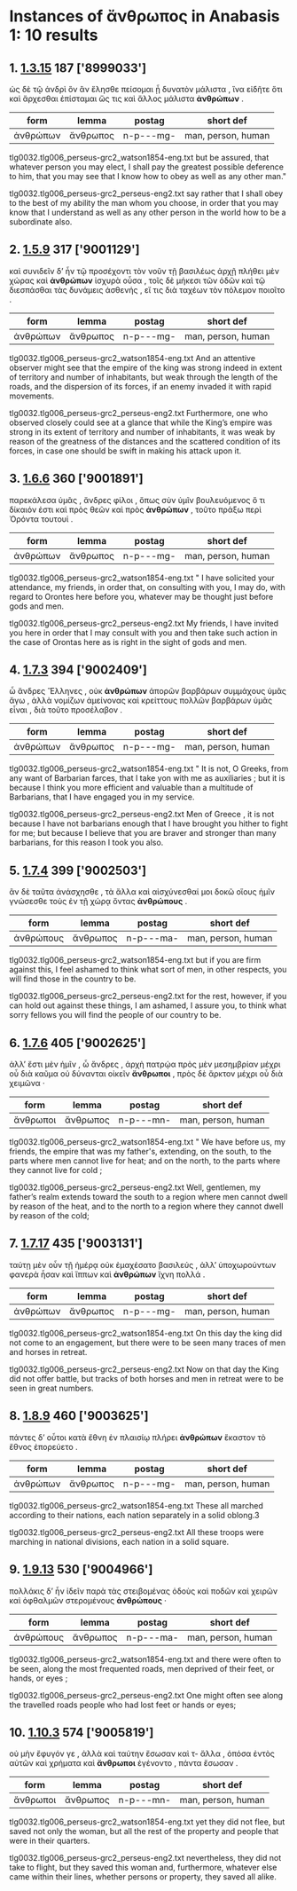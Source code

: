 # Instances of ἄνθρωπος in Anabasis 1: 10 results
## 1. [1.3.15](https://beyond-translation.perseus.org/reader/urn:cts:greekLit:tlg0032.tlg006.perseus-grc2:1.3.15?mode=syntax-trees) 187 ['8999033']
ὡς δὲ τῷ ἀνδρὶ ὃν ἂν ἕλησθε πείσομαι ᾗ δυνατὸν μάλιστα , ἵνα εἰδῆτε ὅτι καὶ ἄρχεσθαι ἐπίσταμαι ὥς τις καὶ ἄλλος μάλιστα **ἀνθρώπων** . 

| form | lemma | postag | short def |
| --- | --- | --- | --- |
| ἀνθρώπων | ἄνθρωπος | n-p---mg- | man, person, human |

tlg0032.tlg006_perseus-grc2_watson1854-eng.txt but be assured, that whatever person you may elect, I shall pay the greatest possible deference to him, that you may see that I know how to obey as well as any other man." 

tlg0032.tlg006_perseus-grc2_perseus-eng2.txt say rather that I shall obey to the best of my ability the man whom you choose, in order that you may know that I understand as well as any other person in the world how to be a subordinate also. 

## 2. [1.5.9](https://beyond-translation.perseus.org/reader/urn:cts:greekLit:tlg0032.tlg006.perseus-grc2:1.5.9?mode=syntax-trees) 317 ['9001129']
καὶ συνιδεῖν δ’ ἦν τῷ προσέχοντι τὸν νοῦν τῇ βασιλέως ἀρχῇ πλήθει μὲν χώρας καὶ **ἀνθρώπων** ἰσχυρὰ οὖσα , τοῖς δὲ μήκεσι τῶν ὁδῶν καὶ τῷ διεσπάσθαι τὰς δυνάμεις ἀσθενής , εἴ τις διὰ ταχέων τὸν πόλεμον ποιοῖτο . 

| form | lemma | postag | short def |
| --- | --- | --- | --- |
| ἀνθρώπων | ἄνθρωπος | n-p---mg- | man, person, human |

tlg0032.tlg006_perseus-grc2_watson1854-eng.txt And an attentive observer might see that the empire of the king was strong indeed in extent of territory and number of inhabitants, but weak through the length of the roads, and the dispersion of its forces, if an enemy invaded it with rapid movements. 

tlg0032.tlg006_perseus-grc2_perseus-eng2.txt Furthermore, one who observed closely could see at a glance that while the King’s empire was strong in its extent of territory and number of inhabitants, it was weak by reason of the greatness of the distances and the scattered condition of its forces, in case one should be swift in making his attack upon it. 

## 3. [1.6.6](https://beyond-translation.perseus.org/reader/urn:cts:greekLit:tlg0032.tlg006.perseus-grc2:1.6.6?mode=syntax-trees) 360 ['9001891']
παρεκάλεσα ὑμᾶς , ἄνδρες φίλοι , ὅπως σὺν ὑμῖν βουλευόμενος ὅ τι δίκαιόν ἐστι καὶ πρὸς θεῶν καὶ πρὸς **ἀνθρώπων** , τοῦτο πράξω περὶ Ὀρόντα τουτουί . 

| form | lemma | postag | short def |
| --- | --- | --- | --- |
| ἀνθρώπων | ἄνθρωπος | n-p---mg- | man, person, human |

tlg0032.tlg006_perseus-grc2_watson1854-eng.txt " I have solicited your attendance, my friends, in order that, on consulting with you, I may do, with regard to Orontes here before you, whatever may be thought just before gods and men. 

tlg0032.tlg006_perseus-grc2_perseus-eng2.txt My friends, I have invited you here in order that I may consult with you and then take such action in the case of Orontas here as is right in the sight of gods and men. 

## 4. [1.7.3](https://beyond-translation.perseus.org/reader/urn:cts:greekLit:tlg0032.tlg006.perseus-grc2:1.7.3?mode=syntax-trees) 394 ['9002409']
ὦ ἄνδρες Ἕλληνες , οὐκ **ἀνθρώπων** ἀπορῶν βαρβάρων συμμάχους ὑμᾶς ἄγω , ἀλλὰ νομίζων ἀμείνονας καὶ κρείττους πολλῶν βαρβάρων ὑμᾶς εἶναι , διὰ τοῦτο προσέλαβον . 

| form | lemma | postag | short def |
| --- | --- | --- | --- |
| ἀνθρώπων | ἄνθρωπος | n-p---mg- | man, person, human |

tlg0032.tlg006_perseus-grc2_watson1854-eng.txt " It is not, O Greeks, from any want of Barbarian farces, that I take yon with me as auxiliaries ; but it is because I think you more efficient and valuable than a multitude of Barbarians, that I have engaged you in my service. 

tlg0032.tlg006_perseus-grc2_perseus-eng2.txt Men of  Greece , it is not because I have not barbarians enough that I have brought you hither to fight for me; but because I believe that you are braver and stronger than many barbarians, for this reason I took you also. 

## 5. [1.7.4](https://beyond-translation.perseus.org/reader/urn:cts:greekLit:tlg0032.tlg006.perseus-grc2:1.7.4?mode=syntax-trees) 399 ['9002503']
ἂν δὲ ταῦτα ἀνάσχησθε , τὰ ἄλλα καὶ αἰσχύνεσθαί μοι δοκῶ οἵους ἡμῖν γνώσεσθε τοὺς ἐν τῇ χώρᾳ ὄντας **ἀνθρώπους** . 

| form | lemma | postag | short def |
| --- | --- | --- | --- |
| ἀνθρώπους | ἄνθρωπος | n-p---ma- | man, person, human |

tlg0032.tlg006_perseus-grc2_watson1854-eng.txt but if you are firm against this, I feel ashamed to think what sort of men, in other respects, you will find those in the country to be. 

tlg0032.tlg006_perseus-grc2_perseus-eng2.txt for the rest, however, if you can hold out against these things, I am ashamed, I assure you, to think what sorry fellows you will find the people of our country to be. 

## 6. [1.7.6](https://beyond-translation.perseus.org/reader/urn:cts:greekLit:tlg0032.tlg006.perseus-grc2:1.7.6?mode=syntax-trees) 405 ['9002625']
ἀλλ’ ἔστι μὲν ἡμῖν , ὦ ἄνδρες , ἀρχὴ πατρῴα πρὸς μὲν μεσημβρίαν μέχρι οὗ διὰ καῦμα οὐ δύνανται οἰκεῖν **ἄνθρωποι** , πρὸς δὲ ἄρκτον μέχρι οὗ διὰ χειμῶνα · 

| form | lemma | postag | short def |
| --- | --- | --- | --- |
| ἄνθρωποι | ἄνθρωπος | n-p---mn- | man, person, human |

tlg0032.tlg006_perseus-grc2_watson1854-eng.txt " We have before us, my friends, the empire that was my father's, extending, on the south, to the parts where men cannot live for heat; and on the north, to the parts where they cannot live for cold ; 

tlg0032.tlg006_perseus-grc2_perseus-eng2.txt Well, gentlemen, my father’s realm extends toward the south to a region where men cannot dwell by reason of the heat, and to the north to a region where they cannot dwell by reason of the cold; 

## 7. [1.7.17](https://beyond-translation.perseus.org/reader/urn:cts:greekLit:tlg0032.tlg006.perseus-grc2:1.7.17?mode=syntax-trees) 435 ['9003131']
ταύτῃ μὲν οὖν τῇ ἡμέρᾳ οὐκ ἐμαχέσατο βασιλεύς , ἀλλ’ ὑποχωρούντων φανερὰ ἦσαν καὶ ἵππων καὶ **ἀνθρώπων** ἴχνη πολλά . 

| form | lemma | postag | short def |
| --- | --- | --- | --- |
| ἀνθρώπων | ἄνθρωπος | n-p---mg- | man, person, human |

tlg0032.tlg006_perseus-grc2_watson1854-eng.txt On this day the king did not come to an engagement, but there were to be seen many traces of men and horses in retreat. 

tlg0032.tlg006_perseus-grc2_perseus-eng2.txt Now on that day the King did not offer battle, but tracks of both horses and men in retreat were to be seen in great numbers. 

## 8. [1.8.9](https://beyond-translation.perseus.org/reader/urn:cts:greekLit:tlg0032.tlg006.perseus-grc2:1.8.9?mode=syntax-trees) 460 ['9003625']
πάντες δ’ οὗτοι κατὰ ἔθνη ἐν πλαισίῳ πλήρει **ἀνθρώπων** ἕκαστον τὸ ἔθνος ἐπορεύετο . 

| form | lemma | postag | short def |
| --- | --- | --- | --- |
| ἀνθρώπων | ἄνθρωπος | n-p---mg- | man, person, human |

tlg0032.tlg006_perseus-grc2_watson1854-eng.txt These all marched according to their nations, each nation separately in a solid oblong.3 

tlg0032.tlg006_perseus-grc2_perseus-eng2.txt All these troops were marching in national divisions, each nation in a solid square. 

## 9. [1.9.13](https://beyond-translation.perseus.org/reader/urn:cts:greekLit:tlg0032.tlg006.perseus-grc2:1.9.13?mode=syntax-trees) 530 ['9004966']
πολλάκις δ’ ἦν ἰδεῖν παρὰ τὰς στειβομένας ὁδοὺς καὶ ποδῶν καὶ χειρῶν καὶ ὀφθαλμῶν στερομένους **ἀνθρώπους** · 

| form | lemma | postag | short def |
| --- | --- | --- | --- |
| ἀνθρώπους | ἄνθρωπος | n-p---ma- | man, person, human |

tlg0032.tlg006_perseus-grc2_watson1854-eng.txt and there were often to be seen, along the most frequented roads, men deprived of their feet, or hands, or eyes ; 

tlg0032.tlg006_perseus-grc2_perseus-eng2.txt One might often see along the travelled roads people who had lost feet or hands or eyes; 

## 10. [1.10.3](https://beyond-translation.perseus.org/reader/urn:cts:greekLit:tlg0032.tlg006.perseus-grc2:1.10.3?mode=syntax-trees) 574 ['9005819']
οὐ μὴν ἔφυγόν γε , ἀλλὰ καὶ ταύτην ἔσωσαν καὶ τ- ἄλλα , ὁπόσα ἐντὸς αὐτῶν καὶ χρήματα καὶ **ἄνθρωποι** ἐγένοντο , πάντα ἔσωσαν . 

| form | lemma | postag | short def |
| --- | --- | --- | --- |
| ἄνθρωποι | ἄνθρωπος | n-p---mn- | man, person, human |

tlg0032.tlg006_perseus-grc2_watson1854-eng.txt yet they did not flee, but saved not only the woman, but all the rest of the property and people that were in their quarters. 

tlg0032.tlg006_perseus-grc2_perseus-eng2.txt nevertheless, they did not take to flight, but they saved this woman and, furthermore, whatever else came within their lines, whether persons or property, they saved all alike. 

